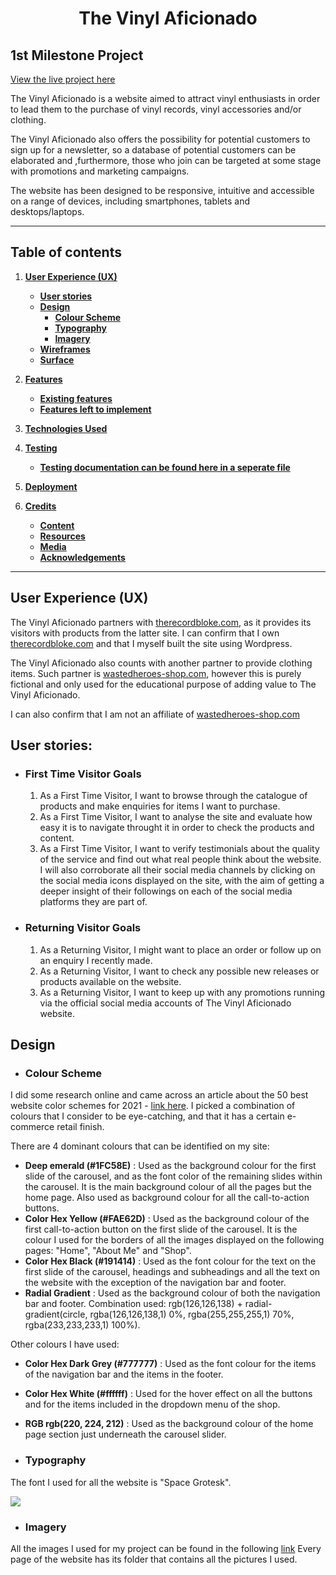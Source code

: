 <h1 align="center"><strong>The Vinyl Aficionado</strong></h1>

<h2>1st Milestone Project</h2>

[View the live project here](https://josecastanocoding.github.io/the-vinyl-aficionado/)

The Vinyl Aficionado is a website aimed to attract vinyl enthusiasts in order to lead them to the purchase of vinyl records, vinyl accessories and/or clothing. 

The Vinyl Aficionado also offers the possibility for potential customers to sign up for a newsletter,  so a database of potential customers can be elaborated and ,furthermore, those who join can be targeted at some stage with promotions and marketing campaigns.

The website has been designed to be responsive, intuitive and accessible on a range of devices, including smartphones, tablets and desktops/laptops.

---

## Table of contents

1. [**User Experience (UX)**](#ux)
    - [**User stories**](#user-stories)
    - [**Design**](#design)
        - [**Colour Scheme**](#colour-scheme)
        - [**Typography**](#typography)
        - [**Imagery**](#imagery)
    - [**Wireframes**](#wireframes)
    - [**Surface**](#surface)
    
2. [**Features**](#features)
    - [**Existing features**](#existing-features)
    - [**Features left to implement**](#features-left-to-implement)

3. [**Technologies Used**](#technologies-used)

4. [**Testing**](#testing)
    - [**Testing documentation can be found here in a seperate file**](TESTING.md)

5. [**Deployment**](#deployment)

6. [**Credits**](#credits)
    - [**Content**](#content)
    - [**Resources**](#resources)
    - [**Media**](#media)
    - [**Acknowledgements**](#acknowledgements)

---

## User Experience (UX)

The Vinyl Aficionado partners with [therecordbloke.com](https://therecordbloke.com), as it provides its visitors with products from the latter site. I can confirm that I own [therecordbloke.com](https://therecordbloke.com) and that I myself built the site using Wordpress.

The Vinyl Aficionado also counts with another partner to provide clothing items. Such partner is [wastedheroes-shop.com](https://www.wastedheroes-shop.com/), however this is purely fictional and only used for the educational purpose of adding value to The Vinyl Aficionado. 

I can also confirm that I am not an affiliate of [wastedheroes-shop.com](https://www.wastedheroes-shop.com/)

## User stories:

-  ### <h3>First Time Visitor Goals</h3>

    1. As a First Time Visitor, I want to browse through the catalogue of products and make enquiries for items I want to purchase.
    2. As a First Time Visitor, I want to analyse the site and evaluate how easy it is to navigate throught it in order to check the products and content.
    3. As a First Time Visitor, I want to verify testimonials about the quality of the service and find out what real people think about the website. I will also corroborate
all their social media channels by clicking on the social media icons displayed on the site, with the aim of getting a deeper insight of their followings on each of the social
media platforms they are part of. 

-  ### <h3>Returning Visitor Goals</h3>

    1. As a Returning Visitor, I might want to place an order or follow up on an enquiry I recently made.
    2. As a Returning Visitor, I want to check any possible new releases or products available on the website.
    3. As a Returning Visitor, I want to keep up with any promotions running via the official social media accounts of The Vinyl Aficionado website.

## Design

- ### <h3>Colour Scheme</h3>

I did some research online and came across an article about the 50 best website color schemes for 2021 - [link here](https://designshack.net/articles/trends/best-website-color-schemes/). I picked a combination of colours that I consider to be eye-catching,
and that it has a certain e-commerce retail finish. 

There are 4 dominant colours that can be identified on my site:

- <strong>Deep emerald (#1FC58E)</strong> : Used as the background colour for the first slide of the carousel, and as the font color of the remaining slides within the carousel.
It is the main background colour of all the pages but the home page. Also used as background colour for all the call-to-action buttons.
- <strong>Color Hex Yellow (#FAE62D)</strong> : Used as the background colour of the first call-to-action button on the first slide of the carousel. It is the colour I used for the borders
of all the images displayed on the following pages: "Home", "About Me" and "Shop".
- <strong>Color Hex Black (#191414)</strong> : Used as the font colour for the text on the first slide of the carousel, headings and subheadings and all the text on the website with the exception of the navigation bar and footer.
- <strong>Radial Gradient</strong> : Used as the background colour of both the navigation bar and footer. Combination used: rgb(126,126,138) + radial-gradient(circle, rgba(126,126,138,1) 0%, rgba(255,255,255,1) 70%, rgba(233,233,233,1) 100%).

Other colours I have used:

- <strong>Color Hex Dark Grey (#777777)</strong> : Used as the font colour for the items of the navigation bar and the items in the footer.
- <strong>Color Hex White (#ffffff)</strong> : Used for the hover effect on all the buttons and for the items included in the dropdown menu of the shop.
- <strong>RGB rgb(220, 224, 212)</strong> : Used as the background colour of the home page section just underneath the carousel slider. 

- ### <h3>Typography</h3>

The font I used for all the website is "Space Grotesk".

![](https://josecastanocoding.github.io/the-vinyl-aficionado/assets/images/readme-images-and-documentation/Font.PNG)



- ### <h3>Imagery</h3>

All the images I used for my project can be found in the following [link](https://github.com/JoseCastanoCoding/the-vinyl-aficionado/tree/e36682f0c070a067729a8305fd315045e98e3adf/assets/images) Every page of the website has its folder that contains all the pictures I used.








